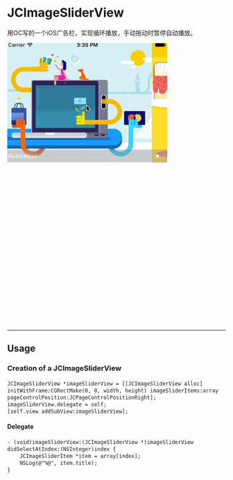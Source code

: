 # JCImageSliderView
用OC写的一个iOS广告栏，实现循环播放，手动拖动时暂停自动播放。


![demo gif](https://raw.githubusercontent.com/Jcdroid/JCImageSliderView/master/demo.gif)

---


## Usage
### Creation of a JCImageSliderView

```
JCImageSliderView *imageSliderView = [[JCImageSliderView alloc] initWithFrame:CGRectMake(0, 0, width, height) imageSliderItems:array pageControlPosition:JCPageControlPositionRight];
imageSliderView.delegate = self;
[self.view addSubView:imageSliderView];
```

#### Delegate
```
- (void)imageSliderView:(JCImageSliderView *)imageSliderView didSelectAtIndex:(NSInteger)index {
    JCImageSliderItem *item = array[index];
    NSLog(@"%@", item.title);
}
```
